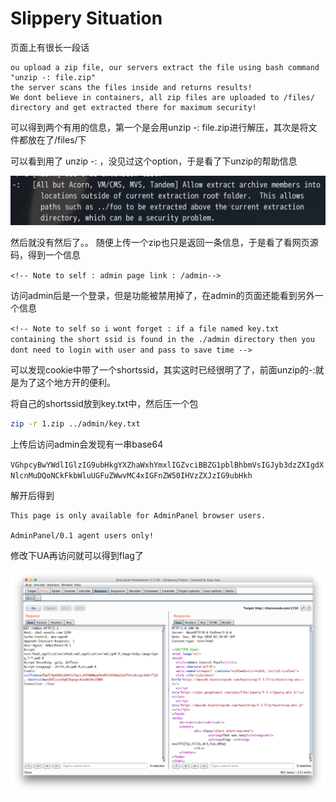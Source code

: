 # Slippery Situation

页面上有很长一段话

```
ou upload a zip file, our servers extract the file using bash command "unzip -: file.zip"
the server scans the files inside and returns results!
We dont believe in containers, all zip files are uploaded to /files/ directory and get extracted there for maximum security!
```

可以得到两个有用的信息，第一个是会用unzip -: file.zip进行解压，其次是将文件都放在了/files/下

可以看到用了 unzip -: ，没见过这个option，于是看了下unzip的帮助信息

![](./images/1.png)

然后就没有然后了。。 随便上传一个zip也只是返回一条信息，于是看了看网页源码，得到一个信息

`<!-- Note to self : admin page link : /admin-->`

访问admin后是一个登录，但是功能被禁用掉了，在admin的页面还能看到另外一个信息

`<!-- Note to self so i wont forget : if a file named key.txt containing the short ssid is found in the ./admin directory then you dont need to login with user and pass to save time -->`

可以发现cookie中带了一个shortssid，其实这时已经很明了了，前面unzip的-:就是为了这个地方开的便利。

将自己的shortssid放到key.txt中，然后压一个包

```bash
zip -r 1.zip ../admin/key.txt
```

上传后访问admin会发现有一串base64

`VGhpcyBwYWdlIGlzIG9ubHkgYXZhaWxhYmxlIGZvciBBZG1pblBhbmVsIGJyb3dzZXIgdXNlcnMuDQoNCkFkbWluUGFuZWwvMC4xIGFnZW50IHVzZXJzIG9ubHkh`

解开后得到

```
This page is only available for AdminPanel browser users.

AdminPanel/0.1 agent users only!
```

修改下UA再访问就可以得到flag了

![](./images/2.png)